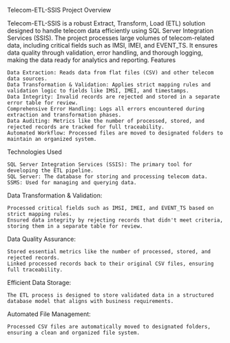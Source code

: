 Telecom-ETL-SSIS
Project Overview

Telecom-ETL-SSIS is a robust Extract, Transform, Load (ETL) solution designed to handle telecom data efficiently using SQL Server Integration Services (SSIS). The project processes large volumes of telecom-related data, including critical fields such as IMSI, IMEI, and EVENT_TS. It ensures data quality through validation, error handling, and thorough logging, making the data ready for analytics and reporting.
Features

    Data Extraction: Reads data from flat files (CSV) and other telecom data sources.
    Data Transformation & Validation: Applies strict mapping rules and validation logic to fields like IMSI, IMEI, and timestamps.
    Data Integrity: Invalid records are rejected and stored in a separate error table for review.
    Comprehensive Error Handling: Logs all errors encountered during extraction and transformation phases.
    Data Auditing: Metrics like the number of processed, stored, and rejected records are tracked for full traceability.
    Automated Workflow: Processed files are moved to designated folders to maintain an organized system.

Technologies Used

    SQL Server Integration Services (SSIS): The primary tool for developing the ETL pipeline.
    SQL Server: The database for storing and processing telecom data.
    SSMS: Used for managing and querying data.

Data Transformation & Validation:

    Processed critical fields such as IMSI, IMEI, and EVENT_TS based on strict mapping rules.
    Ensured data integrity by rejecting records that didn't meet criteria, storing them in a separate table for review.

Data Quality Assurance:

    Stored essential metrics like the number of processed, stored, and rejected records.
    Linked processed records back to their original CSV files, ensuring full traceability.

Efficient Data Storage:

    The ETL process is designed to store validated data in a structured database model that aligns with business requirements.

Automated File Management:

    Processed CSV files are automatically moved to designated folders, ensuring a clean and organized file system.
